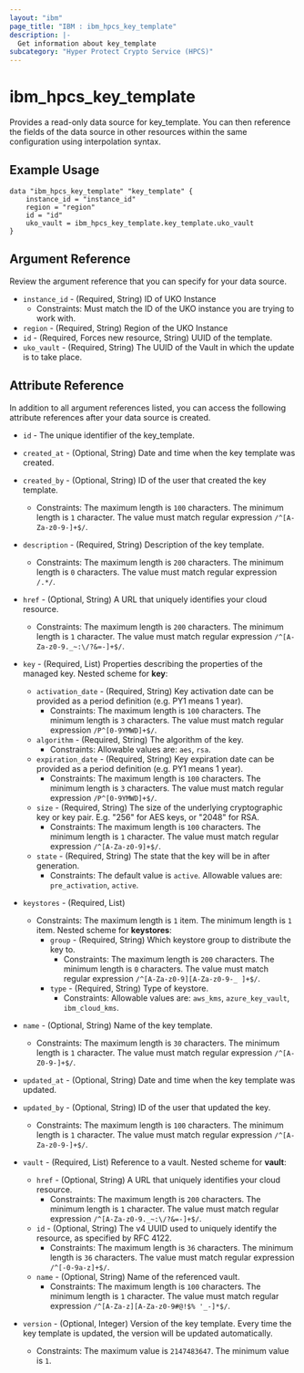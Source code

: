 ```yaml
---
layout: "ibm"
page_title: "IBM : ibm_hpcs_key_template"
description: |-
  Get information about key_template
subcategory: "Hyper Protect Crypto Service (HPCS)"
---
```


# ibm_hpcs_key_template

Provides a read-only data source for key_template. You can then reference the fields of the data source in other resources within the same configuration using interpolation syntax.

## Example Usage

```hcl
data "ibm_hpcs_key_template" "key_template" {
	instance_id = "instance_id"
  	region = "region"
	id = "id"
	uko_vault = ibm_hpcs_key_template.key_template.uko_vault
}
```

## Argument Reference

Review the argument reference that you can specify for your data source.

* `instance_id` - (Required, String) ID of UKO Instance
  * Constraints: Must match the ID of the UKO instance you are trying to work with.
* `region` - (Required, String) Region of the UKO Instance
* `id` - (Required, Forces new resource, String) UUID of the template.
* `uko_vault` - (Required, String) The UUID of the Vault in which the update is to take place.

## Attribute Reference

In addition to all argument references listed, you can access the following attribute references after your data source is created.

* `id` - The unique identifier of the key_template.
* `created_at` - (Optional, String) Date and time when the key template was created.

* `created_by` - (Optional, String) ID of the user that created the key template.
  * Constraints: The maximum length is `100` characters. The minimum length is `1` character. The value must match regular expression `/^[A-Za-z0-9-]+$/`.

* `description` - (Required, String) Description of the key template.
  * Constraints: The maximum length is `200` characters. The minimum length is `0` characters. The value must match regular expression `/.*/`.

* `href` - (Optional, String) A URL that uniquely identifies your cloud resource.
  * Constraints: The maximum length is `200` characters. The minimum length is `1` character. The value must match regular expression `/^[A-Za-z0-9._~:\/?&=-]+$/`.

* `key` - (Required, List) Properties describing the properties of the managed key.
Nested scheme for **key**:
	* `activation_date` - (Required, String) Key activation date can be provided as a period definition (e.g. PY1 means 1 year).
	  * Constraints: The maximum length is `100` characters. The minimum length is `3` characters. The value must match regular expression `/P^[0-9YMWD]+$/`.
	* `algorithm` - (Required, String) The algorithm of the key.
	  * Constraints: Allowable values are: `aes`, `rsa`.
	* `expiration_date` - (Required, String) Key expiration date can be provided as a period definition (e.g. PY1 means 1 year).
	  * Constraints: The maximum length is `100` characters. The minimum length is `3` characters. The value must match regular expression `/P^[0-9YMWD]+$/`.
	* `size` - (Required, String) The size of the underlying cryptographic key or key pair. E.g. "256" for AES keys, or "2048" for RSA.
	  * Constraints: The maximum length is `100` characters. The minimum length is `1` character. The value must match regular expression `/^[A-Za-z0-9]+$/`.
	* `state` - (Required, String) The state that the key will be in after generation.
	  * Constraints: The default value is `active`. Allowable values are: `pre_activation`, `active`.

* `keystores` - (Required, List) 
  * Constraints: The maximum length is `1` item. The minimum length is `1` item.
Nested scheme for **keystores**:
	* `group` - (Required, String) Which keystore group to distribute the key to.
	  * Constraints: The maximum length is `200` characters. The minimum length is `0` characters. The value must match regular expression `/^[A-Za-z0-9][A-Za-z0-9-_ ]+$/`.
	* `type` - (Required, String) Type of keystore.
	  * Constraints: Allowable values are: `aws_kms`, `azure_key_vault`, `ibm_cloud_kms`.

* `name` - (Optional, String) Name of the key template.
  * Constraints: The maximum length is `30` characters. The minimum length is `1` character. The value must match regular expression `/^[A-Z0-9-]+$/`.

* `updated_at` - (Optional, String) Date and time when the key template was updated.

* `updated_by` - (Optional, String) ID of the user that updated the key.
  * Constraints: The maximum length is `100` characters. The minimum length is `1` character. The value must match regular expression `/^[A-Za-z0-9-]+$/`.

* `vault` - (Required, List) Reference to a vault.
Nested scheme for **vault**:
	* `href` - (Optional, String) A URL that uniquely identifies your cloud resource.
	  * Constraints: The maximum length is `200` characters. The minimum length is `1` character. The value must match regular expression `/^[A-Za-z0-9._~:\/?&=-]+$/`.
	* `id` - (Optional, String) The v4 UUID used to uniquely identify the resource, as specified by RFC 4122.
	  * Constraints: The maximum length is `36` characters. The minimum length is `36` characters. The value must match regular expression `/^[-0-9a-z]+$/`.
	* `name` - (Optional, String) Name of the referenced vault.
	  * Constraints: The maximum length is `100` characters. The minimum length is `1` character. The value must match regular expression `/^[A-Za-z][A-Za-z0-9#@!$% '_-]*$/`.

* `version` - (Optional, Integer) Version of the key template. Every time the key template is updated, the version will be updated automatically.
  * Constraints: The maximum value is `2147483647`. The minimum value is `1`.

